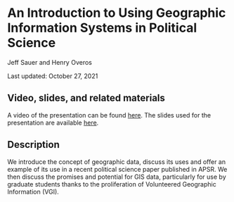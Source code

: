 # An Introduction to Using Geographic Information Systems in Political Science

Jeff Sauer and Henry Overos

Last updated: October 27, 2021

## Video, slides, and related materials

A video of the presentation can be found [here](https://umd.box.com/s/as3o10eqr5wwulk5kl1rp0smcw7o9cjc). The slides used for the presentation are available [here](https://github.com/gsa-gvpt/gvpt-methods/blob/master/introgis/Overos_Sauer_PoliSci_Methods_2021.pdf).

## Description

We introduce the concept of geographic data, discuss its uses and offer an example of its use in a recent political science paper published in APSR. We then discuss the promises and potential for GIS data, particularly for use by graduate students thanks to the proliferation of Volunteered Geographic Information (VGI).

